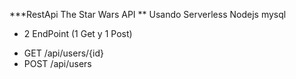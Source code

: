 ***RestApi The Star Wars API
** Usando Serverless Nodejs mysql

* 2 EndPoint (1 Get y 1 Post)
 - GET  /api/users/{id}
 - POST /api/users
